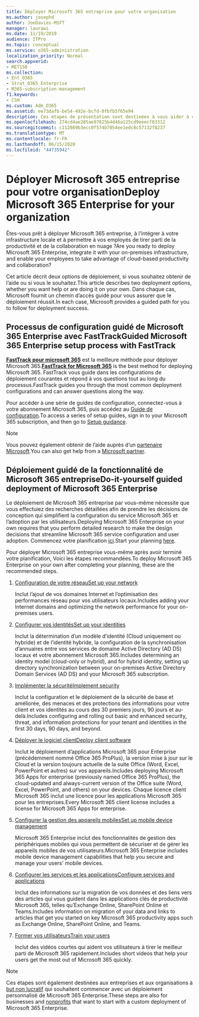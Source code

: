 ```yaml
---
title: Déployer Microsoft 365 entreprise pour votre organisation
ms.author: josephd
author: JoeDavies-MSFT
manager: laurawi
ms.date: 11/19/2019
audience: ITPro
ms.topic: conceptual
ms.service: o365-administration
localization_priority: Normal
search.appverid:
- MET150
ms.collection:
- Ent_O365
- Strat_O365_Enterprise
- M365-subscription-management
f1.keywords:
- CSH
ms.custom: Adm_O365
ms.assetid: ee73dafb-be54-492e-bcfd-0fbfb5f65e94
description: Ces étapes de présentation sont destinées à vous aider à configurer votre réseau, à créer vos identités, à déployer des applications Microsoft 365 pour l’entreprise, à migrer vos données et à aider les personnes de votre organisation à commencer à utiliser Microsoft 365.
ms.openlocfilehash: 274cd4ae285ae97825b4d46a125cd9eeecf83312
ms.sourcegitcommit: c112869b3ecc0f574b7054ee1edc8c57132f8237
ms.translationtype: MT
ms.contentlocale: fr-FR
ms.lasthandoff: 06/15/2020
ms.locfileid: "44735942"
---
```

# <a name="deploy-microsoft-365-enterprise-for-your-organization"></a><span data-ttu-id="9bf76-103">Déployer Microsoft 365 entreprise pour votre organisation</span><span class="sxs-lookup"><span data-stu-id="9bf76-103">Deploy Microsoft 365 Enterprise for your organization</span></span>

<span data-ttu-id="9bf76-104">Êtes-vous prêt à déployer Microsoft 365 entreprise, à l’intégrer à votre infrastructure locale et à permettre à vos employés de tirer parti de la productivité et de la collaboration en nuage ?</span><span class="sxs-lookup"><span data-stu-id="9bf76-104">Are you ready to deploy Microsoft 365 Enterprise, integrate it with your on-premises infrastructure, and enable your employees to take advantage of cloud-based productivity and collaboration?</span></span>

<span data-ttu-id="9bf76-105">Cet article décrit deux options de déploiement, si vous souhaitez obtenir de l’aide ou si vous le souhaitez.</span><span class="sxs-lookup"><span data-stu-id="9bf76-105">This article describes two deployment options, whether you want help or are doing it on your own.</span></span> <span data-ttu-id="9bf76-106">Dans chaque cas, Microsoft fournit un chemin d’accès guidé pour vous assurer que le déploiement réussit.</span><span class="sxs-lookup"><span data-stu-id="9bf76-106">In each case, Microsoft provides a guided path for you to follow for deployment success.</span></span>

## <a name="guided-microsoft-365-enterprise-setup-process-with-fasttrack"></a><span data-ttu-id="9bf76-107">Processus de configuration guidé de Microsoft 365 Enterprise avec FastTrack</span><span class="sxs-lookup"><span data-stu-id="9bf76-107">Guided Microsoft 365 Enterprise setup process with FastTrack</span></span>

<span data-ttu-id="9bf76-108">**[FastTrack pour microsoft 365](https://www.microsoft.com/fasttrack/microsoft-365)** est la meilleure méthode pour déployer Microsoft 365.</span><span class="sxs-lookup"><span data-stu-id="9bf76-108">**[FastTrack for Microsoft 365](https://www.microsoft.com/fasttrack/microsoft-365)** is the best method for deploying Microsoft 365.</span></span> <span data-ttu-id="9bf76-109">FastTrack vous guide dans les configurations de déploiement courantes et répond à vos questions tout au long du processus.</span><span class="sxs-lookup"><span data-stu-id="9bf76-109">FastTrack guides you through the most common deployment configurations and can answer questions along the way.</span></span> 

<span data-ttu-id="9bf76-110">Pour accéder à une série de guides de configuration, connectez-vous à votre abonnement Microsoft 365, puis accédez au [Guide de configuration](https://aka.ms/o365fasttrack).</span><span class="sxs-lookup"><span data-stu-id="9bf76-110">To access a series of setup guides, sign in to your Microsoft 365 subscription, and then go to [Setup guidance](https://aka.ms/o365fasttrack).</span></span>

>[!Note]
><span data-ttu-id="9bf76-111">Vous pouvez également obtenir de l’aide auprès d’un [partenaire Microsoft](https://www.microsoft.com/solution-providers/home).</span><span class="sxs-lookup"><span data-stu-id="9bf76-111">You can also get help from a [Microsoft partner](https://www.microsoft.com/solution-providers/home).</span></span>
>

## <a name="do-it-yourself-guided-deployment-of-microsoft-365-enterprise"></a><span data-ttu-id="9bf76-112">Déploiement guidé de la fonctionnalité de Microsoft 365 entreprise</span><span class="sxs-lookup"><span data-stu-id="9bf76-112">Do-it-yourself guided deployment of Microsoft 365 Enterprise</span></span>

<span data-ttu-id="9bf76-113">Le déploiement de Microsoft 365 entreprise par vous-même nécessite que vous effectuiez des recherches détaillées afin de prendre les décisions de conception qui simplifient la configuration du service Microsoft 365 et l’adoption par les utilisateurs.</span><span class="sxs-lookup"><span data-stu-id="9bf76-113">Deploying Microsoft 365 Enterprise on your own requires that you perform detailed research to make the design decisions that streamline Microsoft 365 service configuration and user adoption.</span></span> <span data-ttu-id="9bf76-114">Commencez votre planification [ici](get-your-organization-ready-for-office-365.md).</span><span class="sxs-lookup"><span data-stu-id="9bf76-114">Start your planning [here](get-your-organization-ready-for-office-365.md).</span></span>

<span data-ttu-id="9bf76-115">Pour déployer Microsoft 365 entreprise vous-même après avoir terminé votre planification, Voici les étapes recommandées.</span><span class="sxs-lookup"><span data-stu-id="9bf76-115">To deploy Microsoft 365 Enterprise on your own after completing your planning, these are the recommended steps.</span></span>

1. [<span data-ttu-id="9bf76-116">Configuration de votre réseau</span><span class="sxs-lookup"><span data-stu-id="9bf76-116">Set up your network</span></span>](set-up-network-for-office-365.md)

   <span data-ttu-id="9bf76-117">Inclut l’ajout de vos domaines Internet et l’optimisation des performances réseau pour vos utilisateurs locaux.</span><span class="sxs-lookup"><span data-stu-id="9bf76-117">Includes adding your Internet domains and optimizing the network performance for your on-premises users.</span></span>
 
2. [<span data-ttu-id="9bf76-118">Configurer vos identités</span><span class="sxs-lookup"><span data-stu-id="9bf76-118">Set up your identities</span></span>](protect-your-global-administrator-accounts.md)

   <span data-ttu-id="9bf76-119">Inclut la détermination d’un modèle d’identité (Cloud uniquement ou hybride) et de l’identité hybride, la configuration de la synchronisation d’annuaires entre vos services de domaine Active Directory (AD DS) locaux et votre abonnement Microsoft 365.</span><span class="sxs-lookup"><span data-stu-id="9bf76-119">Includes determining an identity model (cloud-only or hybrid), and for hybrid identity, setting up directory synchronization between your on-premises Active Directory Domain Services (AD DS) and your Microsoft 365 subscription.</span></span>

3. [<span data-ttu-id="9bf76-120">Implémenter la sécurité</span><span class="sxs-lookup"><span data-stu-id="9bf76-120">Implement security</span></span>](https://docs.microsoft.com/office365/securitycompliance/security-roadmap)

   <span data-ttu-id="9bf76-121">Inclut la configuration et le déploiement de la sécurité de base et améliorée, des menaces et des protections des informations pour votre client et vos identités au cours des 30 premiers jours, 90 jours et au-delà.</span><span class="sxs-lookup"><span data-stu-id="9bf76-121">Includes configuring and rolling out basic and enhanced security, threat, and information protections for your tenant and identities in the first 30 days, 90 days, and beyond.</span></span>
 
4. [<span data-ttu-id="9bf76-122">Déployer le logiciel client</span><span class="sxs-lookup"><span data-stu-id="9bf76-122">Deploy client software</span></span>](https://docs.microsoft.com/DeployOffice/deployment-guide-microsoft-365-apps)

   <span data-ttu-id="9bf76-123">Inclut le déploiement d’applications Microsoft 365 pour Enterprise (précédemment nommé Office 365 ProPlus), la version mise à jour sur le Cloud et la version toujours actuelle de la suite Office (Word, Excel, PowerPoint et autres) sur vos appareils.</span><span class="sxs-lookup"><span data-stu-id="9bf76-123">Includes deploying Microsoft 365 Apps for enterprise (previously named Office 365 ProPlus), the cloud-updated and always-current version of the Office suite (Word, Excel, PowerPoint, and others) on your devices.</span></span> <span data-ttu-id="9bf76-124">Chaque licence client Microsoft 365 inclut une licence pour les applications Microsoft 365 pour les entreprises.</span><span class="sxs-lookup"><span data-stu-id="9bf76-124">Every Microsoft 365 client license includes a license for Microsoft 365 Apps for enterprise.</span></span>
 
5. [<span data-ttu-id="9bf76-125">Configurer la gestion des appareils mobiles</span><span class="sxs-lookup"><span data-stu-id="9bf76-125">Set up mobile device management</span></span>](https://support.office.com/article/set-up-mobile-device-management-mdm-in-office-365-dd892318-bc44-4eb1-af00-9db5430be3cd)

   <span data-ttu-id="9bf76-126">Microsoft 365 Enterprise inclut des fonctionnalités de gestion des périphériques mobiles qui vous permettent de sécuriser et de gérer les appareils mobiles de vos utilisateurs.</span><span class="sxs-lookup"><span data-stu-id="9bf76-126">Microsoft 365 Enterprise includes mobile device management capabilities that help you secure and manage your users' mobile devices.</span></span>
 
6. [<span data-ttu-id="9bf76-127">Configurer les services et les applications</span><span class="sxs-lookup"><span data-stu-id="9bf76-127">Configure services and applications</span></span>](configure-services-and-applications.md)

   <span data-ttu-id="9bf76-128">Inclut des informations sur la migration de vos données et des liens vers des articles qui vous guident dans les applications clés de productivité Microsoft 365, telles qu’Exchange Online, SharePoint Online et Teams.</span><span class="sxs-lookup"><span data-stu-id="9bf76-128">Includes information on migration of your data and links to articles that get you started on key Microsoft 365 productivity apps such as Exchange Online, SharePoint Online, and Teams.</span></span>
 
7. [<span data-ttu-id="9bf76-129">Former vos utilisateurs</span><span class="sxs-lookup"><span data-stu-id="9bf76-129">Train your users</span></span>](https://docs.microsoft.com/office365/admin/admin-overview/get-started-with-office-365#training-resources-for-your-users)

   <span data-ttu-id="9bf76-130">Inclut des vidéos courtes qui aident vos utilisateurs à tirer le meilleur parti de Microsoft 365 rapidement.</span><span class="sxs-lookup"><span data-stu-id="9bf76-130">Includes short videos that help your users get the most out of Microsoft 365 quickly.</span></span>
 

>[!Note]
><span data-ttu-id="9bf76-131">Ces étapes sont également destinées aux entreprises et aux organisations à [but non lucratif](https://go.microsoft.com/fwlink/?LinkId=627221) qui souhaitent commencer avec un déploiement personnalisé de Microsoft 365 Enterprise.</span><span class="sxs-lookup"><span data-stu-id="9bf76-131">These steps are also for businesses and [nonprofits](https://go.microsoft.com/fwlink/?LinkId=627221) that want to start with a custom deployment of Microsoft 365 Enterprise.</span></span> 
>

